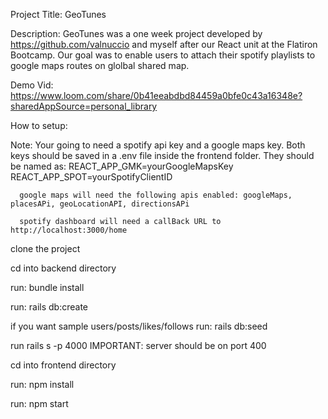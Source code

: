 Project Title: GeoTunes

Description: GeoTunes was a one week project developed by https://github.com/valnuccio and myself after our React unit at the Flatiron Bootcamp. Our goal was to enable users to
              attach their spotify playlists to google maps routes on glolbal shared map.
              
              
Demo Vid: https://www.loom.com/share/0b41eeabdbd84459a0bfe0c43a16348e?sharedAppSource=personal_library


How to setup:

Note: Your going to need a spotify api key and a google maps key. Both keys should be saved in a .env file inside the frontend folder.
      They should be named as: REACT_APP_GMK=yourGoogleMapsKey REACT_APP_SPOT=yourSpotifyClientID
      
      google maps will need the following apis enabled: googleMaps, placesAPi, geoLocationAPI, directionsAPi
      
      spotify dashboard will need a callBack URL to http://localhost:3000/home
      
      
clone the project

cd into backend directory

run: bundle install

run: rails db:create

if you want sample users/posts/likes/follows run: rails db:seed

run rails s -p 4000
IMPORTANT: server should be on port 400

cd into frontend directory

run: npm install

run: npm start

